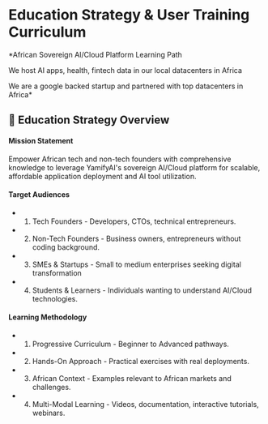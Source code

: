 # Education Strategy & User Training Curriculum

*African Sovereign AI/Cloud Platform Learning Path

We host AI apps, health, fintech data in our local datacenters in Africa

We are a google backed startup and partnered with top datacenters in Africa*


## 🎯 Education Strategy Overview

#### Mission Statement

Empower African tech and non-tech founders with comprehensive knowledge to leverage YamifyAI's sovereign AI/Cloud platform for scalable, affordable application deployment and AI tool utilization.

#### Target Audiences

- 1. Tech Founders - Developers, CTOs, technical entrepreneurs.
- 2. Non-Tech Founders - Business owners, entrepreneurs without coding background.
- 3. SMEs & Startups - Small to medium enterprises seeking digital transformation

- 4. Students & Learners - Individuals wanting to understand AI/Cloud technologies.

#### Learning Methodology

- 1. Progressive Curriculum - Beginner to Advanced pathways.

- 2. Hands-On Approach - Practical exercises with real deployments.

- 3. African Context - Examples relevant to African markets and challenges.

- 4. Multi-Modal Learning - Videos, documentation, interactive tutorials, webinars.
